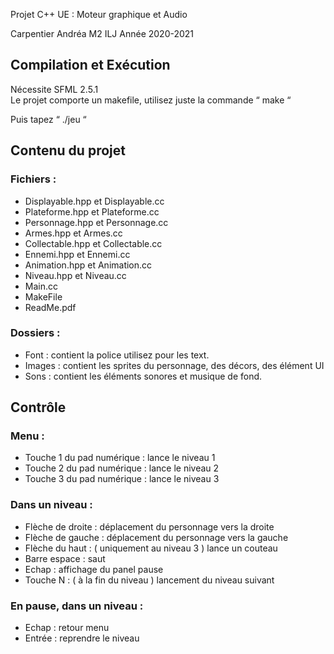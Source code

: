 Projet C++
UE : Moteur graphique et Audio

Carpentier Andréa M2 ILJ
Année 2020-2021

## Compilation et Exécution

Nécessite SFML 2.5.1\
Le projet comporte un makefile, utilisez juste la commande “ make “

Puis tapez “ ./jeu “
## Contenu du projet

### Fichiers :
* Displayable.hpp et Displayable.cc
* Plateforme.hpp et Plateforme.cc
* Personnage.hpp et Personnage.cc
* Armes.hpp et Armes.cc
* Collectable.hpp et Collectable.cc
* Ennemi.hpp et Ennemi.cc
* Animation.hpp et Animation.cc
* Niveau.hpp et Niveau.cc
* Main.cc
* MakeFile
* ReadMe.pdf

### Dossiers :
* Font : contient la police utilisez pour les text.
* Images : contient les sprites du personnage, des décors, des élément UI
* Sons : contient les éléments sonores et musique de fond.

## Contrôle

### Menu :

* Touche 1 du pad numérique : lance le niveau 1
* Touche 2 du pad numérique : lance le niveau 2
* Touche 3 du pad numérique : lance le niveau 3

### Dans un niveau :

* Flèche de droite : déplacement du personnage vers la droite
* Flèche de gauche : déplacement du personnage vers la gauche
* Flèche du haut : ( uniquement au niveau 3 ) lance un couteau
* Barre espace : saut
* Echap : affichage du panel pause
* Touche N : ( à la fin du niveau ) lancement du niveau suivant

### En pause, dans un niveau :

* Echap : retour menu
* Entrée : reprendre le niveau
